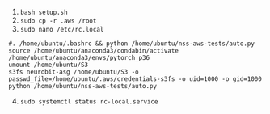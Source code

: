 1. `bash setup.sh`
2. `sudo cp -r .aws /root`
3. `sudo nano /etc/rc.local`
```
#. /home/ubuntu/.bashrc && python /home/ubuntu/nss-aws-tests/auto.py
source /home/ubuntu/anaconda3/condabin/activate /home/ubuntu/anaconda3/envs/pytorch_p36
umount /home/ubuntu/S3
s3fs neurobit-asg /home/ubuntu/S3 -o passwd_file=/home/ubuntu/.aws/credentials-s3fs -o uid=1000 -o gid=1000
python /home/ubuntu/nss-aws-tests/auto.py
```
4. `sudo systemctl status rc-local.service`
